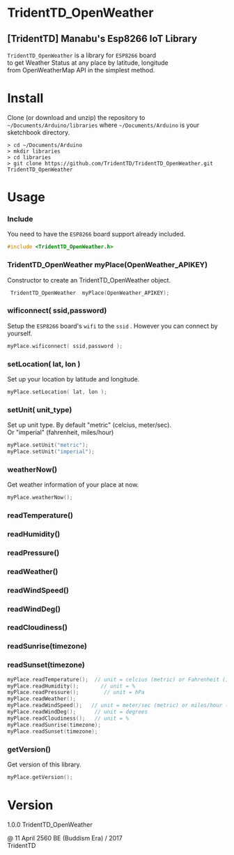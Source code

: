 TridentTD_OpenWeather
============
[TridentTD] Manabu's Esp8266 IoT Library
---------------------------------------------

`TridentTD_OpenWeather` is a library for `ESP8266` board  
to get Weather Status at any place by latitude, longitude   
from OpenWeatherMap API in the simplest method.

# Install

Clone (or download and unzip) the repository to `~/Documents/Arduino/libraries`
where `~/Documents/Arduino` is your sketchbook directory.

    > cd ~/Documents/Arduino
    > mkdir libraries
    > cd libraries
    > git clone https://github.com/TridentTD/TridentTD_OpenWeather.git TridentTD_OpenWeather

# Usage

### Include

You need to have the `ESP8266` board support already included.

```c++
#include <TridentTD_OpenWeather.h>
```

### TridentTD\_OpenWeather  myPlace(OpenWeather_APIKEY)

Constructor to create an TridentTD\_OpenWeather object.

```c++
 TridentTD_OpenWeather  myPlace(OpenWeather_APIKEY);
```

### wificonnect( ssid,password)

Setup the `ESP8266` board's `wifi` to the `ssid` . 
However you can connect by yourself.

```c++
myPlace.wificonnect( ssid,password );
```

### setLocation( lat, lon )

Set up your location by latitude and longitude.

```c++
myPlace.setLocation( lat, lon );
```

### setUnit( unit_type)

Set up unit type.  By default "metric" (celcius, meter/sec).  
Or "imperial" (fahrenheit, miles/hour)

```c++
myPlace.setUnit("metric");
myPlace.setUnit("imperial");
```

### weatherNow()

Get weather information of your place at now.

```c++
myPlace.weatherNow();
```

### readTemperature()
### readHumidity()
### readPressure()
### readWeather()
### readWindSpeed()
### readWindDeg()
### readCloudiness()
### readSunrise(timezone)
### readSunset(timezone)


```c++
myPlace.readTemperature();  // unit = celcius (metric) or Fahrenheit (imperial)
myPlace.readHumidity();       // unit = %
myPlace.readPressure();        // unit = hPa
myPlace.readWeather(); 
myPlace.readWindSpeed();   // unit = meter/sec (metric) or miles/hour (imperial)
myPlace.readWindDeg();      // unit = degrees
myPlace.readCloudiness();   // unit = %
myPlace.readSunrise(timezone);
myPlace.readSunset(timezone);
```

### getVersion()

Get version of this library.

```c++
myPlace.getVersion();
```

Version
=====
1.0.0  TridentTD_OpenWeather

@ 11 April 2560 BE (Buddism Era)  / 2017  
TridentTD
